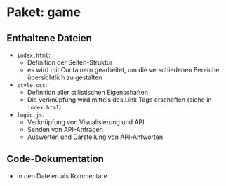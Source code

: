# Paket: game

## Enthaltene Dateien
- `index.html`:
  - Definition der Seiten-Struktur
  - es wird mit Containern gearbeitet, um die verschiedenen Bereiche übersichtlich zu gestalten
- `style.css`:
  - Definition aller stilistischen Eigenschaften
  - Die verknüpfung wird mittels des Link Tags erschaffen (siehe in `index.html`)
- `logic.js`:
  - Verknüpfung von Visualisierung und API
  - Senden von API-Anfragen
  - Auswerten und Darstellung von API-Antworten

## Code-Dokumentation
- in den Dateien als Kommentare
